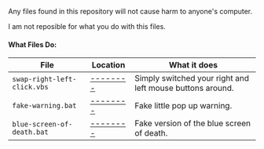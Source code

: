 Any files found in this repository will not cause harm to anyone's computer.

I am not reposible for what you do with this files.

#### What Files Do:
| File | Location | What it does |
| ---- | -------- | ------------ |
| `swap-right-left-click.vbs` | [--------](vbs/swap-right-left-click.vbs) | Simply switched your right and left mouse buttons around. |
| `fake-warning.bat` | [--------](fake-virus'/fake-warning.bat) | Fake little pop up warning. |
| `blue-screen-of-death.bat` | [--------](fake-virus'/blue-screen-of-death.bat) | Fake version of the blue screen of death. |
